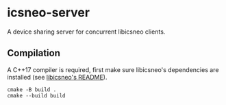 # icsneo-server

A device sharing server for concurrent libicsneo clients.

## Compilation

A C++17 compiler is required, first make sure libicsneo's dependencies are
installed (see [libicsneo's README](libicsneo/README.md)).

```
cmake -B build .
cmake --build build
```
